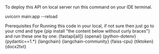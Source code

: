 To deploy this API on local server run this command on your IDE terminal.

uvicorn main:app --reload

Prerequisites For Running this code in your local, if not sure then just go to your cmd and type {pip install "the content below without curly braces"} and run these one by one:
{fastapi[all]}
{openai}
{python-dotenv}
{pydantic==1.*}
{langchain}
{langchain-community}
{faiss-cpu}
{tiktoken}
{docx2txt}
